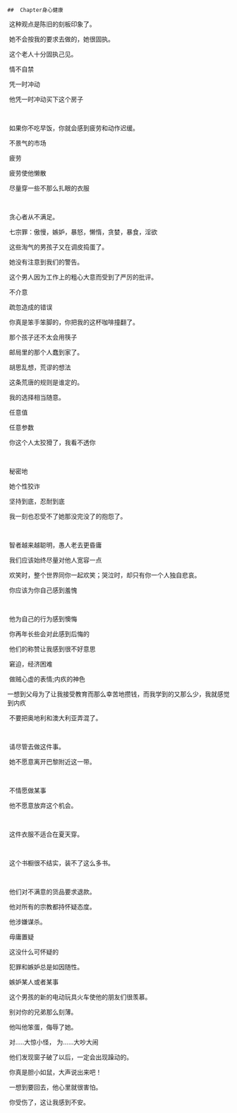 	## 	Chapter身心健康

​		这种观点是陈旧的刻板印象了。



​		她不会按我的要求去做的，她很固执。



​		这个老人十分固执己见。



​		情不自禁

​		凭一时冲动

​		他凭一时冲动买下这个房子

​		

​		如果你不吃早饭，你就会感到疲劳和动作迟缓。



​		不景气的市场

​		疲劳

​		疲劳使他懒散



​		尽量穿一些不那么扎眼的衣服

​		

​		贪心者从不满足。



​		七宗罪：傲慢，嫉妒，暴怒，懒惰，贪婪，暴食，淫欲



​		这些淘气的男孩子又在调皮捣蛋了。



​		她没有注意到我们的警告。



​		这个男人因为工作上的粗心大意而受到了严厉的批评。



​		不介意

​		疏忽造成的错误

​		你真是笨手笨脚的，你把我的这杯咖啡撞翻了。



​		那个孩子还不太会用筷子



​		邮局里的那个人蠢到家了。



​		胡思乱想，荒谬的想法

​		这条荒唐的规则是谁定的。



​		我的选择相当随意。



​		任意值

​		任意参数

​		你这个人太狡猾了，我看不透你

​		

​		秘密地		

​		她个性狡诈



​		坚持到底，忍耐到底

​		我一刻也忍受不了她那没完没了的抱怨了。

​		

​		智者越来越聪明，愚人老去更昏庸



​		我们应该始终尽量对他人宽容一点



​		欢笑时，整个世界同你一起欢笑；哭泣时，却只有你一个人独自悲哀。



​		你应该为你自己感到羞愧

​		

​		他为自己的行为感到懊悔



​		你再年长些会对此感到后悔的



​		他们的称赞让我感到很不好意思



​		窘迫，经济困难



​		做贼心虚的表情;内疚的神色



​		一想到父母为了让我接受教育而那么幸苦地攒钱，而我学到的又那么少，我就感觉到内疚



​		不要把奥地利和澳大利亚弄混了。

​		

​		请尽管去做这件事。



​		她不愿意离开巴黎附近这一带。

​		

​		不情愿做某事

​		他不愿意放弃这个机会。

​		

​		这件衣服不适合在夏天穿。

​		

​		这个书橱很不结实，装不了这么多书。

​		

​		他们对不满意的货品要求退款。



​		他对所有的宗教都持怀疑态度。



​		他涉嫌谋杀。



​		毋庸置疑

​		这没什么可怀疑的



​		犯罪和嫉妒总是如因随性。



​		嫉妒某人或者某事

​		这个男孩的新的电动玩具火车使他的朋友们很羡慕。



​		别对你的兄弟那么刻薄。



​		他叫他笨蛋，侮辱了她。



​		对.....大惊小怪， 为......大吵大闹

​		他们发现窗子破了以后，一定会出现躁动的。



​		你真是胆小如鼠，大声说出来吧！



​		一想到要回去，他心里就很害怕。



​		你受伤了，这让我感到不安。



​		